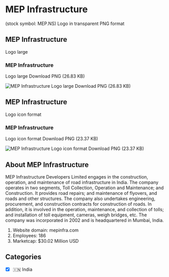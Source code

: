 # MEP Infrastructure
 (stock symbol: MEP.NS) Logo in transparent PNG format

## MEP Infrastructure
 Logo large

### MEP Infrastructure
 Logo large Download PNG (26.83 KB)

![MEP Infrastructure
 Logo large Download PNG (26.83 KB)](/img/orig/MEP.NS_BIG-392fef00.png)

## MEP Infrastructure
 Logo icon format

### MEP Infrastructure
 Logo icon format Download PNG (23.37 KB)

![MEP Infrastructure
 Logo icon format Download PNG (23.37 KB)](/img/orig/MEP.NS-fb77c13a.png)

## About MEP Infrastructure


MEP Infrastructure Developers Limited engages in the construction, operation, and maintenance of road infrastructure in India. The company operates in two segments, Toll Collection, Operation and Maintenance; and Construction. It provides road repairs; and maintenance of flyovers, and roads and other structures. The company also undertakes engineering, procurement, and construction contracts for construction of roads. In addition, it is involved in the operation, maintenance, and collection of tolls; and installation of toll equipment, cameras, weigh bridges, etc. The company was incorporated in 2002 and is headquartered in Mumbai, India.

1. Website domain: mepinfra.com
2. Employees: 186
3. Marketcap: $30.02 Million USD


## Categories
- [x] 🇮🇳 India
